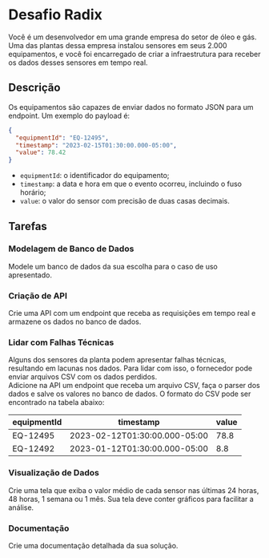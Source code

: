 # Desafio Radix

Você é um desenvolvedor em uma grande empresa do setor de óleo e gás. Uma das plantas dessa empresa instalou sensores em seus 2.000 equipamentos, e você foi encarregado de criar a infraestrutura para receber os dados desses sensores em tempo real.

## Descrição

Os equipamentos são capazes de enviar dados no formato JSON para um endpoint. Um exemplo do payload é:

```json
{
  "equipmentId": "EQ-12495",
  "timestamp": "2023-02-15T01:30:00.000-05:00",
  "value": 78.42
}
```

- `equipmentId`: o identificador do equipamento;
- `timestamp`: a data e hora em que o evento ocorreu, incluindo o fuso horário;
- `value`: o valor do sensor com precisão de duas casas decimais.

## Tarefas

### Modelagem de Banco de Dados
Modele um banco de dados da sua escolha para o caso de uso apresentado.

### Criação de API
Crie uma API com um endpoint que receba as requisições em tempo real e armazene os dados no banco de dados.

### Lidar com Falhas Técnicas
Alguns dos sensores da planta podem apresentar falhas técnicas, resultando em lacunas nos dados. Para lidar com isso, o fornecedor pode enviar arquivos CSV com os dados perdidos.  
Adicione na API um endpoint que receba um arquivo CSV, faça o parser dos dados e salve os valores no banco de dados. O formato do CSV pode ser encontrado na tabela abaixo:


| equipmentId | timestamp                      | value |
|-------------|---------------------------------|-------|
| EQ-12495    | 2023-02-12T01:30:00.000-05:00   | 78.8  |
| EQ-12492    | 2023-01-12T01:30:00.000-05:00   | 8.8   |


### Visualização de Dados
Crie uma tela que exiba o valor médio de cada sensor nas últimas 24 horas, 48 horas, 1 semana ou 1 mês.
Sua tela deve conter gráficos para facilitar a análise.

### Documentação
Crie uma documentação detalhada da sua solução.
